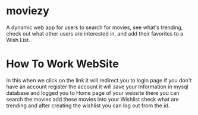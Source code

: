 # moviezy
A dynamic web app for users to search for movies, see what's trending, check out what other users are interested in, and add their favorites to a Wish List.
# How To Work WebSite
In this when we click on the link it will redirect you to login page if you don't have an account
register the account it will save your Information in mysql database and logged you to Home page of your website there you can search the movies add these movies into your Wishlist check what are trending and after creating the wishlist you can log out from the id.
